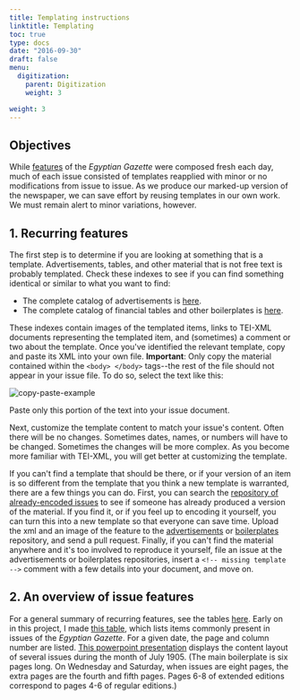 ```yaml
---
title: Templating instructions
linktitle: Templating
toc: true
type: docs
date: "2016-09-30"
draft: false
menu:
  digitization:
    parent: Digitization
    weight: 3

weight: 3
---
```

## Objectives

While [features](https://dig-eg-gaz.github.io/features/) of the *Egyptian Gazette* were composed fresh each day, much of each issue consisted of templates reapplied with minor or no modifications from issue to issue. As we produce our marked-up version of the newspaper, we can save effort by reusing templates in our own work. We must remain alert to minor variations, however.

## 1. Recurring features

The first step is to determine if you are looking at something that is a template. Advertisements, tables, and other material that is not free text is probably templated. Check these indexes to see if you can find something identical or similar to what you want to find:
- The complete catalog of advertisements is [here](https://dig-eg-gaz.github.io/advertisements/).
- The complete catalog of financial tables and other boilerplates is [here](https://dig-eg-gaz.github.io/templates/).

These indexes contain images of the templated items, links to TEI-XML documents representing the templated item, and (sometimes) a comment or two about the template. Once you've identified the relevant template, copy and paste its XML into your own file. **Important**: Only copy the material contained within the `<body> </body>` tags--the rest of the file should not appear in your issue file. To do so, select the text like this:

![copy-paste-example](/img/advertisement-copy-paste.png)

Paste only this portion of the text into your issue document.

Next, customize the template content to match your issue's content. Often there will be no changes. Sometimes dates, names, or numbers will have to be changed. Sometimes the changes will be more complex. As you become more familiar with TEI-XML, you will get better at customizing the template.

If you can't find a template that should be there, or if your version of an item is so different from the template that you think a new template is warranted, there are a few things you can do. First, you can search the [repository of already-encoded issues](https://github.com/dig-eg-gaz/content) to see if someone has already produced a version of the material. If you find it, or if you feel up to encoding it yourself, you can turn this into a new template so that everyone can save time. Upload the xml and an image of the feature to the [advertisements](https://github.com/dig-eg-gaz/advertisements) or [boilerplates](https://github.com/dig-eg-gaz/boilerplates) repository, and send a pull request. Finally, if you can't find the material anywhere and it's too involved to reproduce it yourself, file an issue at the advertisements or boilerplates repositories, insert a `<!-- missing template -->` comment with a few details into your document, and move on.

## 2. An overview of issue features

For a general summary of recurring features, see the tables [here](https://dig-eg-gaz.github.io/features/). Early on in this project, I made [this table](https://docs.google.com/spreadsheets/d/118Zv13fpHfm67i1k0Sm79OThV4ApD-d1iccvrpw1iYU/edit?authuser=0), which lists items commonly present in issues of the *Egyptian Gazette*. For a given date, the page and column number are listed. [This powerpoint presentation](https://docs.google.com/presentation/d/1vMoj-5ktfUAsfXrEbQJqy8vSsKhYiVyGVIZZqefrJW0/edit?authuser=0) displays the content layout of several issues during the month of July 1905. (The main boilerplate is six pages long. On Wednesday and Saturday, when issues are eight pages, the extra pages are the fourth and fifth pages. Pages 6-8 of extended editions correspond to pages 4-6 of regular editions.)
